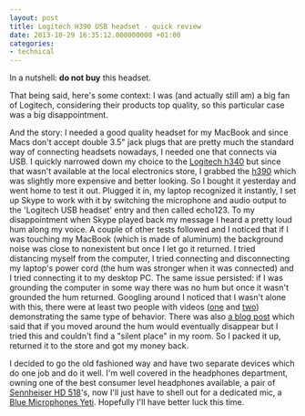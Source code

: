 ```yaml
---
layout: post
title: Logitech H390 USB headset - quick review
date: 2013-10-29 16:35:12.000000000 +01:00
categories:
- technical
---
```

In a nutshell: <strong>do not buy</strong> this headset.

That being said, here's some context: I was (and actually still am) a big fan of Logitech, considering their products top quality, so this particular case was a big disappointment.

And the story: I needed a good quality headset for my MacBook and since Macs don't accept double 3.5" jack plugs that are pretty much the standard way of connecting headsets nowadays, I needed one that connects via USB. I quickly narrowed down my choice to the [Logitech h340](http://www.logitech.com/en-us/product/usb-headset-h340) but since that wasn't available at the local electronics store, I grabbed the [h390](http://www.logitech.com/en-us/product/stereo-headset-h390) which was slightly more expensive and better looking. So I bought it yesterday and went home to test it out. Plugged it in, my laptop recognized it instantly, I set up Skype to work with it by switching the microphone and audio output to the 'Logitech USB headset' entry and then called echo123. To my disappointment when Skype played back my message I heard a pretty loud hum along my voice. A couple of other tests followed and I noticed that if I was touching my MacBook (which is made of aluminum) the background noise was close to nonexistent but once I let go it returned. I tried distancing myself from the computer, I tried connecting and disconnecting my laptop's power cord (the hum was stronger when it was connected) and I tried connecting it to my desktop PC. The same issue persisted: if I was grounding the computer in some way there was no hum but once it wasn't grounded the hum returned. Googling around I noticed that I wasn't alone with this, there were at least two people with videos ([one](http://www.youtube.com/watch?v=L2za-6nYUls) and [two](http://owenrichardson.com/2013/05/05/removing-audio-hum/)) demonstrating the same type of behavior. There was also [a blog post](http://www.witti.ws/blog/2012/10/24/logitech-h390-headset-humfeedback) which said that if you moved around the hum would eventually disappear but I tried this and couldn't find a "silent place" in my room. So I packed it up, returned it to the store and got my money back.

I decided to go the old fashioned way and have two separate devices which do one job and do it well. I'm well covered in the headphones department, owning one of the best consumer level headphones available, a pair of [Sennheiser HD 518](http://en-us.sennheiser.com/audio-headphones-stereo-hifi-tv-hd-518)'s, now I'll just have to shell out for a dedicated mic, a [Blue Microphones Yeti](http://bluemic.com/yeti/). Hopefully I'll have better luck this time.
